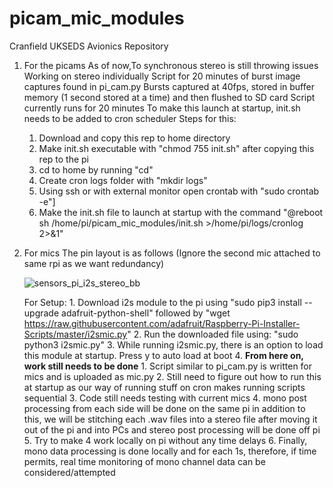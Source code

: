 # picam_mic_modules
Cranfield UKSEDS Avionics Repository

1. For the picams
    As of now,To synchronous stereo is still throwing issues
    Working on stereo individually
    Script for 20 minutes of burst image captures found in pi_cam.py
    Bursts captured at 40fps, stored in buffer memory (1 second stored at a time) and then flushed to SD card
    Script currently runs for 20 minutes
    To make this launch at startup, init.sh needs to be added to cron scheduler
    Steps for this:
      1. Download and copy this rep to home directory
      2. Make init.sh executable with "chmod 755 init.sh" after copying this rep to the pi
      3. cd to home by running "cd"
      4. Create cron logs folder with "mkdir logs"
      5. Using ssh or with external monitor open crontab with "sudo crontab -e"]
      6. Make the init.sh file to launch at startup with the command "@reboot sh /home/pi/picam_mic_modules/init.sh >/home/pi/logs/cronlog 2>&1"

2. For mics
    The pin layout is as follows (Ignore the second mic attached to same rpi as we want redundancy)
    
    ![sensors_pi_i2s_stereo_bb](https://user-images.githubusercontent.com/36783388/167426438-50c923f8-f044-47dd-bc2d-52750e9ad158.png)
    
    
    For Setup:
        1. Download i2s module to the pi using "sudo pip3 install --upgrade adafruit-python-shell" followed by "wget https://raw.githubusercontent.com/adafruit/Raspberry-Pi-Installer-Scripts/master/i2smic.py"
        2. Run the downloaded file using: "sudo python3 i2smic.py"
        3. While running i2smic.py, there is an option to load this module at startup. Press y to auto load at boot
        4. **From here on, work still needs to be done** 
            1. Script similar to pi_cam.py is written for mics and is uploaded as mic.py
            2. Still need to figure out how to run this at startup as our way of running stuff on cron makes running scripts sequential
            3. Code still needs testing with current mics
            4. mono post processing from each side will be done on the same pi in addition to this, we will be stitching each .wav files into a stereo file after moving it out of the pi and into PCs and stereo post processing will be done off pi
            5. Try to make 4 work locally on pi without any time delays
            6. Finally, mono data processing is done locally and for each 1s, therefore, if time permits, real time monitoring of mono channel data can be considered/attempted


